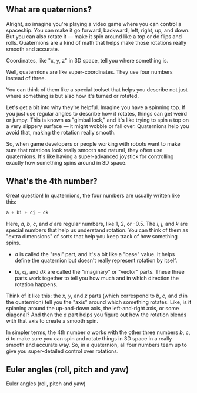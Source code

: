 ## What are quaternions?

Alright, so imagine you're playing a video game where you can control a spaceship. You can make it go forward, backward, left, right, up, and down. But you can also rotate it &mdash; make it spin around like a top or do flips and rolls. Quaternions are a kind of math that helps make those rotations really smooth and accurate.

Coordinates, like "x, y, z" in 3D space, tell you where something is.

Well, quaternions are like super-coordinates. They use four numbers instead of three.

You can think of them like a special toolset that helps you describe not just where something is but also how it's turned or rotated.

Let's get a bit into why they're helpful. Imagine you have a spinning top. If you just use regular angles to describe how it rotates, things can get weird or jumpy. This is known as "gimbal lock," and it's like trying to spin a top on a very slippery surface &mdash; it might wobble or fall over. Quaternions help you avoid that, making the rotation really smooth.

So, when game developers or people working with robots want to make sure that rotations look really smooth and natural, they often use quaternions. It's like having a super-advanced joystick for controlling exactly how something spins around in 3D space.

## What's the 4th number?

Great question! In quaternions, the four numbers are usually written like this:

```c
a + bi + cj + dk
```

Here, *a*, *b*, *c*, and *d* are regular numbers, like 1, 2, or -0.5. The *i*, *j*, and *k* are special numbers that help us understand rotation. You can think of them as "extra dimensions" of sorts that help you keep track of how something spins.

- *a* is called the "real" part, and it's a bit like a "base" value. It helps define the quaternion but doesn't really represent rotation by itself.
  
- *bi*, *cj*, and *dk* are called the "imaginary" or "vector" parts. These three parts work together to tell you how much and in which direction the rotation happens.

Think of it like this: the *x*, *y*, and *z* parts (which correspond to *b*, *c*, and *d* in the quaternion) tell you the "axis" around which something rotates. Like, is it spinning around the up-and-down axis, the left-and-right axis, or some diagonal? And then the *a* part helps you figure out how the rotation blends with that axis to create a smooth spin.

In simpler terms, the 4th number *a* works with the other three numbers *b*, *c*, *d* to make sure you can spin and rotate things in 3D space in a really smooth and accurate way. So, in a quaternion, all four numbers team up to give you super-detailed control over rotations.

## Euler angles (roll, pitch and yaw)

Euler angles (roll, pitch and yaw)

<br>
